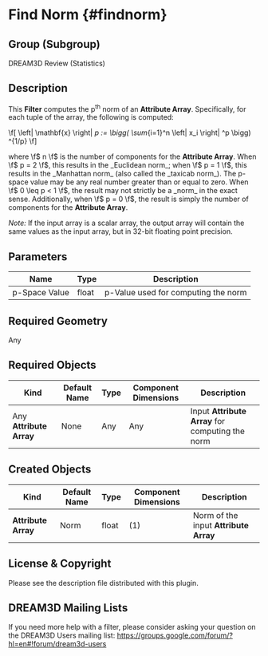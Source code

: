 Find Norm {#findnorm}
=============

## Group (Subgroup) ##
DREAM3D Review (Statistics)

## Description ##
This **Filter** computes the p<sup>th</sup> norm of an **Attribute Array**.  Specifically, for each tuple of the array, the following is computed:

\f[ \left\| \mathbf{x} \right\| _p := \bigg( \sum_{i=1}^n \left| x_i \right| ^p \bigg) ^{1/p} \f]   

where \f$ n \f$ is the number of components for the **Attribute Array**.  When \f$ p = 2 \f$, this results in the _Euclidean norm_; when \f$ p = 1 \f$, this results in the _Manhattan norm_ (also called the _taxicab norm_).  The p-space value may be any real number greater than or equal to zero.  When \f$ 0 \leq p < 1 \f$, the result may not strictly be a _norm_ in the exact sense.  Additionally, when \f$ p = 0 \f$, the result is simply the number of components for the **Attribute Array**.     

_Note:_ If the input array is a scalar array, the output array will contain the same values as the input array, but in 32-bit floating point precision.
 
## Parameters ##

| Name | Type | Description |
|------|------|-------------|
| p-Space Value | float | p-Value used for computing the norm |

## Required Geometry ###

Any

## Required Objects ##
| Kind | Default Name | Type | Component Dimensions | Description |
|------|--------------|-------------|---------|-----|
| Any **Attribute Array** | None | Any | Any | Input **Attribute Array** for computing the norm |

## Created Objects ##
| Kind | Default Name | Type | Component Dimensions | Description |
|------|--------------|-------------|---------|-----|
| **Attribute Array** | Norm | float | (1) | Norm of the input **Attribute Array** |

## License & Copyright ##

Please see the description file distributed with this plugin.

## DREAM3D Mailing Lists ##

If you need more help with a filter, please consider asking your question on the DREAM3D Users mailing list:
https://groups.google.com/forum/?hl=en#!forum/dream3d-users

